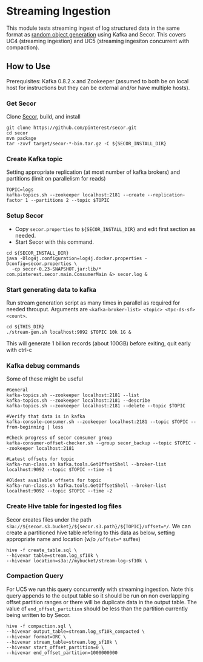 # Streaming Ingestion

This module tests streaming ingest of log structured data in the same format as [random object generation](../random_object_generation) using Kafka and Secor. This covers UC4 (streaming ingestion) and UC5 (streaming ingesiton concurrent with compaction).

## How to Use

Prerequisites: Kafka 0.8.2.x and Zookeeper (assumed to both be on local host for instructions but they can be external and/or have multiple hosts).

### Get Secor
Clone [Secor](https://github.com/pinterest/secor), build, and install
```
git clone https://github.com/pinterest/secor.git
cd secor
mvn package
tar -zxvf target/secor-*-bin.tar.gz -C ${SECOR_INSTALL_DIR}
```

### Create Kafka topic
Setting appropriate replication (at most number of kafka brokers) and partitions (limit on parallelism for reads)
```
TOPIC=logs
kafka-topics.sh --zookeeper localhost:2181 --create --replication-factor 1 --partitions 2 --topic $TOPIC
```

### Setup Secor
* Copy `secor.properties` to `${SECOR_INSTALL_DIR}` and edit first section as needed.
* Start Secor with this command.
```
cd ${SECOR_INSTALL_DIR}
java -Dlog4j.configuration=log4j.docker.properties -Dconfig=secor.properties \
  -cp secor-0.23-SNAPSHOT.jar:lib/* com.pinterest.secor.main.ConsumerMain &> secor.log &
```

### Start generating data to kafka
Run stream generation script as many times in parallel as required for needed throuput. Arguments are `<kafka-broker-list> <topic> <tpc-ds-sf> <count>`.
```
cd ${THIS_DIR}
./stream-gen.sh localhost:9092 $TOPIC 10k 1G &
```
This will generate 1 billion records (about 100GB) before exiting, quit early with ctrl-c

### Kafka debug commands
Some of these might be useful
```
#General
kafka-topics.sh --zookeeper localhost:2181 --list
kafka-topics.sh --zookeeper localhost:2181 --describe
kafka-topics.sh --zookeeper localhost:2181 --delete --topic $TOPIC

#Verify that data is in kafka
kafka-console-consumer.sh --zookeeper localhost:2181 --topic $TOPIC --from-beginning | less

#Check progress of secor consumer group
kafka-consumer-offset-checker.sh --group secor_backup --topic $TOPIC --zookeeper localhost:2181

#Latest offsets for topic
kafka-run-class.sh kafka.tools.GetOffsetShell --broker-list localhost:9092 --topic $TOPIC --time -1

#Oldest available offsets for topic
kafka-run-class.sh kafka.tools.GetOffsetShell --broker-list localhost:9092 --topic $TOPIC --time -2
```

### Create Hive table for ingested log files
Secor creates files under the path `s3a://${secor.s3.bucket}/${secor.s3.path}/${TOPIC}/offset=*/`. We can create a partitioned hive table refering to this data as below, setting appropriate name and location (w/o `/offset=*` suffex)
```
hive -f create_table.sql \
--hivevar table=stream.log_sf10k \
--hivevar location=s3a://mybucket/stream-log-sf10k \
```

### Compaction Query
For UC5 we run this query concurrently with streaming ingestion. Note this query appends to the output table so it should be run on non overlapping offset partition ranges or there will be duplicate data in the output table. The value of `end_offset_partition` should be less than the partition currently being written to by Secor.
```
hive -f compaction.sql \
--hivevar output_table=stream.log_sf10k_compacted \
--hivevar format=ORC \
--hivevar stream_table=stream.log_sf10k \
--hivevar start_offset_partition=0 \
--hivevar end_offset_partition=1000000000
```

